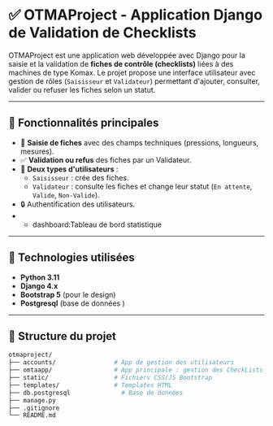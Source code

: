 # ✅ OTMAProject - Application Django de Validation de Checklists

OTMAProject est une application web développée avec Django pour la saisie et la validation de **fiches de contrôle (checklists)** liées à des machines de type Komax. Le projet propose une interface utilisateur avec gestion de rôles (`Saisisseur` et `Validateur`) permettant d'ajouter, consulter, valider ou refuser les fiches selon un statut.

---

## 🎯 Fonctionnalités principales

- 📝 **Saisie de fiches** avec des champs techniques (pressions, longueurs, mesures).
- ✅ **Validation ou refus** des fiches par un Validateur.
- 👥 **Deux types d'utilisateurs** :
  - `Saisisseur` : crée des fiches.
  - `Validateur` : consulte les fiches et change leur statut (`En attente`, `Valide`, `Non-Valide`).
- 🔒 Authentification des utilisateurs.
- - dashboard:Tableau de bord statistique
---

## 🧱 Technologies utilisées

- **Python 3.11**
- **Django 4.x**
- **Bootstrap 5** (pour le design)
- **Postgresql** (base de données )

---

## 📁 Structure du projet

```bash
otmaproject/
├── accounts/                # App de gestion des utilisateurs
├── omtaapp/                 # App principale : gestion des CheckLists
├── static/                  # Fichiers CSS/JS Bootstrap
├── templates/               # Templates HTML
├── db.postgresql              # Base de données
├── manage.py
├── .gitignore
└── README.md
